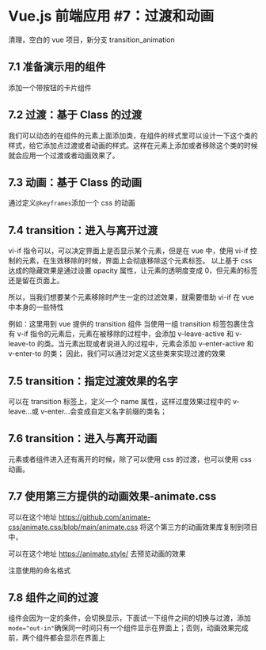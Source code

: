 # Vue.js 前端应用 #7：过渡和动画

清理，空白的 vue 项目，新分支 transition_animation

## 7.1 准备演示用的组件

添加一个带按钮的卡片组件

## 7.2 过渡：基于 Class 的过渡

我们可以动态的在组件的元素上面添加类，在组件的样式里可以设计一下这个类的样式，给它添加点过渡或者动画的样式。这样在元素上添加或者移除这个类的时候就会应用一个过渡或者动画效果了。

## 7.3 动画：基于 Class 的动画

通过定义`@keyframes`添加一个 css 的动画

## 7.4 transition：进入与离开过渡

vi-if 指令可以，可以决定界面上是否显示某个元素，但是在 vue 中，使用 vi-if 控制的元素，在生效移除的时候，界面上会彻底移除这个元素标签。
以上基于 css 达成的隐藏效果是通过设置 opacity 属性，让元素的透明度变成 0，但元素的标签还是留在页面上。

所以，当我们想要某个元素移除时产生一定的过滤效果，就需要借助 vi-if 在 vue 中本身的一些特性

例如：这里用到 vue 提供的 transition 组件
当使用一组 transition 标签包裹住含有 v-if 指令的元素后，元素在被移除的过程中，会添加 v-leave-active 和 v-leave-to 的类。当元素出现或者说进入的过程中，元素会添加 v-enter-active 和 v-enter-to 的类；
因此，我们可以通过对定义这些类来实现过渡的效果

## 7.5 transition：指定过渡效果的名字

可以在 transition 标签上，定义一个 name 属性，这样过度效果过程中的 v-leave...或 v-enter...会变成自定义名字前缀的类名；

## 7.6 transition：进入与离开动画

元素或者组件进入还有离开的时候，除了可以使用 css 的过渡，也可以使用 css 动画。

## 7.7 使用第三方提供的动画效果-animate.css

可以在这个地址
https://github.com/animate-css/animate.css/blob/main/animate.css
将这个第三方的动画效果库复制到项目中，

可以在这个地址
https://animate.style/
去预览动画的效果

注意使用的命名格式

## 7.8 组件之间的过渡

组件会因为一定的条件，会切换显示，下面试一下组件之间的切换与过渡，添加`mode="out-in"`确保同一时间只有一个组件显示在界面上；否则，动画效果完成前，两个组件都会显示在界面上
